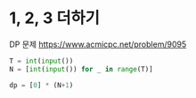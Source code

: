 # 1, 2, 3 더하기

DP 문제 
https://www.acmicpc.net/problem/9095


```python 
T = int(input())
N = [int(input()) for _ in range(T)]

dp = [0] * (N+1)



```
